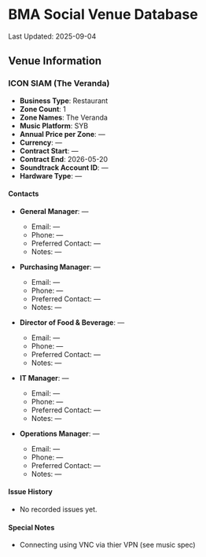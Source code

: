 # BMA Social Venue Database

Last Updated: 2025-09-04

## Venue Information

### ICON SIAM (The Veranda)
- **Business Type**: Restaurant
- **Zone Count**: 1
- **Zone Names**: The Veranda
- **Music Platform**: SYB
- **Annual Price per Zone**: —
- **Currency**: —
- **Contract Start**: —
- **Contract End**: 2026-05-20
- **Soundtrack Account ID**: —
- **Hardware Type**: —

#### Contacts
- **General Manager**: —
  - Email: —
  - Phone: —
  - Preferred Contact: —
  - Notes: —

- **Purchasing Manager**: —
  - Email: —
  - Phone: —
  - Preferred Contact: —
  - Notes: —

- **Director of Food & Beverage**: —
  - Email: —
  - Phone: —
  - Preferred Contact: —
  - Notes: —

- **IT Manager**: —
  - Email: —
  - Phone: —
  - Preferred Contact: —
  - Notes: —

- **Operations Manager**: —
  - Email: —
  - Phone: —
  - Preferred Contact: —
  - Notes: —

#### Issue History
- No recorded issues yet.

#### Special Notes
- Connecting using VNC via thier VPN (see music spec)
